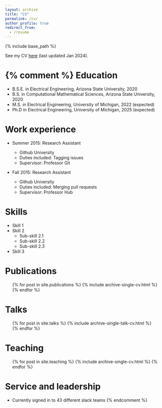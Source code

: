 ```yaml
---
layout: archive
title: "CV"
permalink: /cv/
author_profile: true
redirect_from:
  - /resume
---
```


{% include base_path %}

See my CV [here](../files/Resume_Current.pdf) (last updated Jan 2024).

{% comment %} 
Education
======
* B.S.E. in Electrical Engineering, Arizona State University, 2020
* B.S. in Computational Mathematical Sciences, Arizona State University, 2020
* M.S. in Electrical Engineering, University of Michigan, 2022 (expected)
* Ph.D in Electrical Engineering, University of Michigan, 2025 (expected)


Work experience
======
* Summer 2015: Research Assistant
  * Github University
  * Duties included: Tagging issues
  * Supervisor: Professor Git

* Fall 2015: Research Assistant
  * Github University
  * Duties included: Merging pull requests
  * Supervisor: Professor Hub
  
Skills
======
* Skill 1
* Skill 2
  * Sub-skill 2.1
  * Sub-skill 2.2
  * Sub-skill 2.3
* Skill 3

Publications
======
  <ul>{% for post in site.publications %}
    {% include archive-single-cv.html %}
  {% endfor %}</ul>
  
Talks
======
  <ul>{% for post in site.talks %}
    {% include archive-single-talk-cv.html %}
  {% endfor %}</ul>
  
Teaching
======
  <ul>{% for post in site.teaching %}
    {% include archive-single-cv.html %}
  {% endfor %}</ul>
  
Service and leadership
======
* Currently signed in to 43 different slack teams
{% endcomment %}
